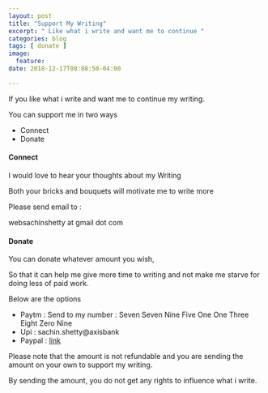 ```yaml
---
layout: post
title: "Support My Writing"
excerpt: " Like what i write and want me to continue "
categories: blog
tags: [ donate ]
image:
  feature:
date: 2018-12-17T08:08:50-04:00

---
```




If you like what i write and want me to continue my writing.


You can support me in two ways

- Connect
- Donate


#### Connect

I would love to hear your thoughts about my Writing

Both your bricks and bouquets will motivate me to write more

Please send email to :

websachinshetty at gmail dot com

#### Donate

You can donate whatever amount you wish,

So that it can help me give more time to writing and not make me starve for doing less of paid work.

Below are the options

- Paytm : Send to my number : Seven Seven Nine Five One One Three Eight Zero Nine
- Upi : sachin.shetty@axisbank
- Paypal : [link](https://www.paypal.me/sachinsshetty)


Please note that the amount is not refundable and you are sending the amount on
your own to support my writing.

By sending the amount, you do not get any rights to influence what i write.
